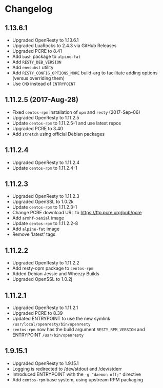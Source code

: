 Changelog
=========

## 1.13.6.1

 * Upgraded OpenResty to 1.13.6.1
 * Upgraded LuaRocks to 2.4.3 via GitHub Releases
 * Upgraded PCRE to 8.41
 * Add `bash` package to `alpine-fat`
 * Add `RESTY_DEB_VERSION`
 * Add `envsubst` utility
 * Add `RESTY_CONFIG_OPTIONS_MORE` build-arg to facilitate adding options (versus overriding them)
 * Use `CMD` instead of `ENTRYPOINT`

## 1.11.2.5  (2017-Aug-28)

 * Fixed `centos-rpm` installation of `opm` and `resty` (2017-Sep-06)
 * Upgraded OpenResty to 1.11.2.5
 * Update `centos-rpm` to 1.11.2.5-1 and use latest repos
 * Upgraded PCRE to 3.40
 * Add `stretch` using official Debian packages

## 1.11.2.4

 * Upgraded OpenResty to 1.11.2.4
 * Update `centos-rpm` to 1.11.2.4-1

## 1.11.2.3

 * Upgraded OpenResty to 1.11.2.3
 * Upgraded OpenSSL to 1.0.2k
 * Update `centos-rpm` to 1.11.2.3-1
 * Change PCRE download URL to https://ftp.pcre.org/pub/pcre
 * Add `armhf-xenial` image
 * Update `centos-rpm` to 1.11.2.2-8
 * Add `alpine-fat` image
 * Remove 'latest' tags

## 1.11.2.2

 * Upgraded OpenResty to 1.11.2.2
 * Add resty-opm package to `centos-rpm`
 * Added Debian Jessie and Wheezy Builds
 * Upgraded OpenSSL to 1.0.2j

## 1.11.2.1

 * Upgraded OpenResty to 1.11.2.1
 * Upgraded PCRE to 8.39
 * Updated ENTRYPOINT to use the new symlink `/usr/local/openresty/bin/openresty`
 * `centos-rpm` now has the build argument `RESTY_RPM_VERSION` and ENTRYPOINT `/usr/bin/openresty`

## 1.9.15.1

 * Upgraded OpenResty to 1.9.15.1
 * Logging is redirected to /dev/stdout and /dev/stderr
 * Introduced ENTRYPOINT with the `-g "daemon off;"` directive
 * Add `centos-rpm` base system, using upstream RPM packaging
